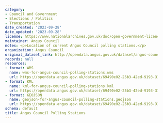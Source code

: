 ```yaml
---
category:
- Council and Government
- Elections / Politics
- Transportation
date_created: '2023-09-28'
date_updated: '2023-09-28'
license: https://www.nationalarchives.gov.uk/doc/open-government-licence/version/3/
maintainer: Angus Council
notes: <p>Location of current Angus Council polling stations.</p>
organization: Angus Council
original_dataset_link: http://opendata.angus.gov.uk/dataset/angus-council-polling-stations
records: null
resources:
- format: WMS
  name: wms-for-angus-council-polling-stations.wms
  url: https://opendata.angus.gov.uk/dataset/69490e02-25b3-42ed-9193-316d090d71be/resource/d4923d0c-96b2-4db3-9383-8cf7ac7f333a/download/wms-for-angus-council-polling-stations.wms
- format: KML
  name: kml-for-angus-council-polling-stations.kml
  url: https://opendata.angus.gov.uk/dataset/69490e02-25b3-42ed-9193-316d090d71be/resource/2de639c0-a9ce-4947-b461-9b0f5ed62c22/download/kml-for-angus-council-polling-stations.kml
- format: GEOJSON
  name: geojson-for-angus-council-polling-stations.geojson
  url: https://opendata.angus.gov.uk/dataset/69490e02-25b3-42ed-9193-316d090d71be/resource/ad89f132-31c8-47ea-a1c9-9d54f7d3c2ee/download/geojson-for-angus-council-polling-stations.geojson
schema: default
title: Angus Council Polling Stations
---
```

